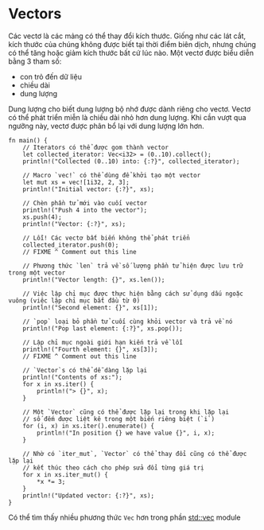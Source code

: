 # Vectors

Các vectơ là các mảng có thể thay đổi kích thước. Giống như các lát cắt, kích thước của chúng không được biết tại thời điểm biên dịch, nhưng chúng có thể tăng hoặc giảm kích thước bất cứ lúc nào. Một vectơ được biểu diễn bằng 3 tham số:
- con trỏ đến dữ liệu
- chiều dài
- dung lượng

Dung lượng cho biết dung lượng bộ nhớ được dành riêng cho vectơ. Vectơ có thể phát triển miễn là chiều dài nhỏ hơn dung lượng. Khi cần vượt qua ngưỡng này, vectơ được phân bổ lại với dung lượng lớn hơn.

```rust,editable,ignore,mdbook-runnable
fn main() {
    // Iterators có thể được gom thành vector
    let collected_iterator: Vec<i32> = (0..10).collect();
    println!("Collected (0..10) into: {:?}", collected_iterator);

    // Macro `vec!` có thể dùng để khởi tạo một vector
    let mut xs = vec![1i32, 2, 3];
    println!("Initial vector: {:?}", xs);

    // Chèn phần tử mới vào cuối vector
    println!("Push 4 into the vector");
    xs.push(4);
    println!("Vector: {:?}", xs);

    // Lỗi! Các vectơ bất biến không thể phát triển
    collected_iterator.push(0);
    // FIXME ^ Comment out this line

    // Phương thức `len` trả về số lượng phần tử hiện được lưu trữ trong một vector
    println!("Vector length: {}", xs.len());

    // Việc lập chỉ mục được thực hiện bằng cách sử dụng dấu ngoặc vuông (việc lập chỉ mục bắt đầu từ 0)
    println!("Second element: {}", xs[1]);

    // `pop` loại bỏ phần tử cuối cùng khỏi vector và trả về nó
    println!("Pop last element: {:?}", xs.pop());

    // Lập chỉ mục ngoài giới hạn kiến trả về lỗi
    println!("Fourth element: {}", xs[3]);
    // FIXME ^ Comment out this line

    // `Vector`s có thể dễ dàng lặp lại
    println!("Contents of xs:");
    for x in xs.iter() {
        println!("> {}", x);
    }

    // Một `Vector` cũng có thể được lặp lại trong khi lặp lại
    // số đếm được liệt kê trong một biến riêng biệt (`i`)
    for (i, x) in xs.iter().enumerate() {
        println!("In position {} we have value {}", i, x);
    }

    // Nhờ có `iter_mut`, `Vector` có thể thay đổi cũng có thể được lặp lại
    // kết thúc theo cách cho phép sửa đổi từng giá trị
    for x in xs.iter_mut() {
        *x *= 3;
    }
    println!("Updated vector: {:?}", xs);
}
```

Có thể tìm thấy nhiều phương thức `Vec` hơn trong phần
[std::vec][vec] module

[vec]: https://doc.rust-lang.org/std/vec/
